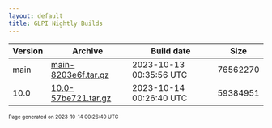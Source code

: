 ```yaml
---
layout: default
title: GLPI Nightly Builds
---
```


Version|Archive|Build date|Size
---|---|---|---
main|[main-8203e6f.tar.gz](main-8203e6f.tar.gz)|2023-10-13 00:35:56 UTC|76562270
10.0|[10.0-57be721.tar.gz](10.0-57be721.tar.gz)|2023-10-14 00:26:40 UTC|59384951

<font size="1">Page generated on 2023-10-14 00:26:40 UTC</font>
